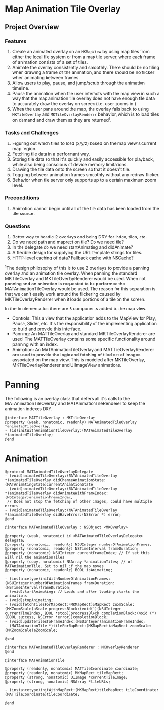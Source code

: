 Map Animation Tile Overlay
=======================

Project Overview
----------------

### Features ###
1. Create an animated overlay on an `MKMapView` by using map tiles from either the local file system or from a map tile
   server, where each frame of animation consists of a set of tiles.
2. Animate the overlay consistently and smoothly. There should be no tiling when drawing a frame of the animation, and
   there should be no flicker when animating between frames.
3. Allow users to play, pause, and jump/scrub through the animation timeline.
4. Pause the animation when the user interacts with the map view in such a way that the map animation tile overlay does
   not have enough tile data to accurately draw the overlay on screen (i.e. user zooms in )
5. When the user pans around the map, the overlay falls back to using `MKTileOverlay` and `MKTileOverlayRenderer` behavior,
   which is to load tiles on demand and draw them as they are returned<sup>1</sup>.

### Tasks and Challenges ###
1. Figuring out which tiles to load (x/y/z) based on the map view's current map region.
2. Fetching tile data in a performant way.
3. Storing tile data so that it's quickly and easily accessible for playback, while also being conscious of device
   memory limitations.
4. Drawing the tile data onto the screen so that it doesn't tile.
5. Toggling between animation frames smoothly without any redraw flicker.
6. Behavior when tile server only supports up to a certain maximum zoom level.

### Preconditions ###
1. Animation cannot begin until all of the tile data has been loaded from the tile source.

### Questions ###
1. Better way to handle 2 overlays and being DRY for index, tiles, etc.
2. Do we need path and maprect on tile? Do we need tile?
3. In the delegate do we need startAnimating and didAnimate?
4. A flexible design for supplying the URL template strings for tiles.
5. HTTP-level caching of data? Fallback cache with NSCache?

<sup>1</sup>The design philosophy of this is to use 2 overlays to provide a panning overlay and an animation tile overlay. When panning the standard MKTileOverlay and MKTileOverlayRenderer would be used. When not panning and an animation is requested to be performed the MATAnimationTileOverlay would be used. The reason for this separation is that we can't easily work around the flickering caused by MKTileOverlayRenderer when it loads portions of a tile on the screen.

In the implementation there are 3 components added to the map view.

- Controls: This a view that the application adds to the MapView for Play, Pause, Slider, etc. It's the responsibility of the implementing application to build and provide this interface.
- Panning: An MATTileOverlay and standard MKTileOverlayRenderer are used. The MATTileOverlay contains some specific functionality around panning with an index.
- Animation: An MATAnimationTileOverlay and MATTileOverlayRenderer are used to provide the logic and fetching of tiled set of images associated on the map view. This is modeled after MKTileOverlay, MKTileOverlayRenderer and UIImageView animations.

Panning
=======
The following is an overlay class that defers all it's calls to the MATAnimationTileOverlay and MATAnimationTileRenderer to keep the animation indexes DRY.

    @interface MATTileOverlay : MKTileOverlay
    @property (weak, nonatomic, readonly) MATAnimatedTileOverlay *animatedTileOverlay;
    - (id)initWithAnimationTileOverlay:(MATAnimatedTileOverlay *)animatedTileOverlay;
    @end

Animation
=========

    @protocol MATAnimatedTileOverlayDelegate
    - (void)animatedTileOverlay:(MATAnimatedTileOverlay *)animatedTileOverlay didChangeAnimationState:(MATAnimatingState)currentAnimationState;
    - (void)animatedTileOverlay:(MATAnimatedTileOverlay *)animatedTileOverlay didAnimateWithFrameIndex:(NSInteger)animationFrameIndex;
     // Does not stop the fetching of other images, could have multiple errors
    - (void)animatedTileOverlay:(MATAnimatedTileOverlay *)animatedTileOverlay didHaveError:(NSError *) error;
    @end

    @interface MATAnimatedTileOverlay : NSObject <MKOverlay>

    @property (weak, nonatomic) id <MATAnimatedTileOverlayDelegate> delegate;
    @property (nonatomic, readonly) NSUInteger numberOfAnimationFrames;
    @property (nonatomic, readonly) NSTimeInterval frameDuration;
    @property (nonatomic) NSUInteger currentFrameIndex; // If set this will nil the animationTiles
    @property (copy, nonatomic) NSArray *animationTiles; // of MATAnimationTile. Set to nil if the map moves
    @property (nonatomic, readonly) BOOL isAnimating;

    - (instancetype)initWithNumberOfAnimationFrames:(NSUInteger)numberOfAnimationFrames frameDuration:(NSTimeInterval)frameDuration;
    - (void)startAnimating; // Loads and after loading starts the animations
    - (void)stopAnimating;
    - (void)fetchTilesForMapRect:(MKMapRect)aMapRect zoomScale:(MKZoomScale)aScale progressBlock:(void(^)(NSUInteger currentTimeIndex, BOOL *stop))progressBlock completionBlock:(void (^)(BOOL success, NSError *error))completionBlock;
    - (void)updateTilesToFrameIndex:(NSUInteger)animationFrameIndex;
    - (MATAnimationTile *)tileForMapRect:(MKMapRect)aMapRect zoomScale:(MKZoomScale)aZoomScale;

    @end

    @interface MATAnimatedTileOverlayRenderer : MKOverlayRenderer
    @end

    @interface MATAnimationTile

    @property (readonly, nonatomic) MATTileCoordinate coordinate;
    @property (readonly, nonatomic) MKMapRect tileMapRect;
    @property (strong, nonatomic) UIImage *currentTileImage;
    @property (strong, nonatomic) NSArray *tileURLs;

    - (instancetype)initWithMapRect:(MKMapRect)tileMapRect tileCoordinate:(MATTileCoordinate)tileCoordinate;
    
    @end
